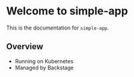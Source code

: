 # Welcome to simple-app

This is the documentation for `simple-app`.

## Overview

- Running on Kubernetes
- Managed by Backstage
